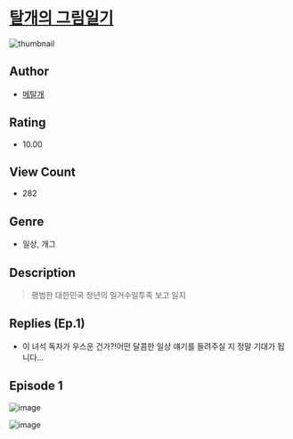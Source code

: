 # [탈개의 그림일기](https://comic.naver.com/challenge/list?titleId=811005)
![thumbnail](https://image-comic.pstatic.net/user_contents_data/challenge_comic/2023/05/25/366121/upload_3702634419982446900_480x623.jpeg)

## Author
- [메탈개](https://comic.naver.com/artistTitle?id=366121)

## Rating
- 10.00

## View Count
- 282

## Genre
- 일상, 개그

## Description
> 평범한 대한민국 청년의 일거수일투족 보고 일지

## Replies (Ep.1)
- 이 녀석 독자가 우스운 건가?!어떤 달콤한 일상 얘기를 들려주실 지 정말 기대가 됩니다...

## Episode 1
![image](https://image-comic.pstatic.net/user_contents_data/challenge_comic/2023/05/25/366121/upload_3990528358464500019.jpeg)

![image](https://image-comic.pstatic.net/user_contents_data/challenge_comic/2023/05/25/366121/upload_7221015545085452597.jpeg)
